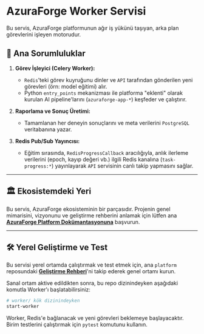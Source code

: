 # AzuraForge Worker Servisi

Bu servis, AzuraForge platformunun ağır iş yükünü taşıyan, arka plan görevlerini işleyen motorudur.

## 🎯 Ana Sorumluluklar

1.  **Görev İşleyici (Celery Worker):**
    *   `Redis`'teki görev kuyruğunu dinler ve `API` tarafından gönderilen yeni görevleri (örn: model eğitimi) alır.
    *   Python `entry_points` mekanizması ile platforma "eklenti" olarak kurulan AI pipeline'larını (`azuraforge-app-*`) keşfeder ve çalıştırır.

2.  **Raporlama ve Sonuç Üretimi:**
    *   Tamamlanan her deneyin sonuçlarını ve meta verilerini `PostgreSQL` veritabanına yazar.

3.  **Redis Pub/Sub Yayıncısı:**
    *   Eğitim sırasında, `RedisProgressCallback` aracılığıyla, anlık ilerleme verilerini (epoch, kayıp değeri vb.) ilgili Redis kanalına (`task-progress:*`) yayınlayarak `API` servisinin canlı takip yapmasını sağlar.

---

## 🏛️ Ekosistemdeki Yeri

Bu servis, AzuraForge ekosisteminin bir parçasıdır. Projenin genel mimarisini, vizyonunu ve geliştirme rehberini anlamak için lütfen ana **[AzuraForge Platform Dokümantasyonuna](https://github.com/AzuraForge/platform/tree/main/docs)** başvurun.

---

## 🛠️ Yerel Geliştirme ve Test

Bu servisi yerel ortamda çalıştırmak ve test etmek için, ana `platform` reposundaki **[Geliştirme Rehberi](https://github.com/AzuraForge/platform/blob/main/docs/DEVELOPMENT_GUIDE.md)**'ni takip ederek genel ortamı kurun.

Sanal ortam aktive edildikten sonra, bu repo dizinindeyken aşağıdaki komutla Worker'ı başlatabilirsiniz:

```bash
# worker/ kök dizinindeyken
start-worker
```

Worker, Redis'e bağlanacak ve yeni görevleri beklemeye başlayacaktır. Birim testlerini çalıştırmak için `pytest` komutunu kullanın.


